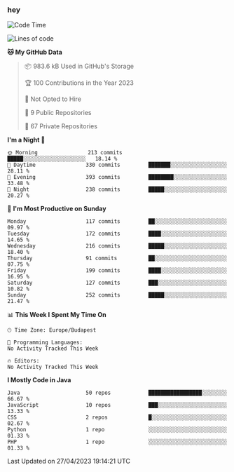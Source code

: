### hey

<!--START_SECTION:waka-->
![Code Time](http://img.shields.io/badge/Code%20Time-884%20hrs%2054%20mins-blue)

![Lines of code](https://img.shields.io/badge/From%20Hello%20World%20I%27ve%20Written-897.5%20thousand%20lines%20of%20code-blue)

**🐱 My GitHub Data** 

> 📦 983.6 kB Used in GitHub's Storage 
 > 
> 🏆 100 Contributions in the Year 2023
 > 
> 🚫 Not Opted to Hire
 > 
> 📜 9 Public Repositories 
 > 
> 🔑 67 Private Repositories 
 > 
**I'm a Night 🦉** 

```text
🌞 Morning                213 commits         █████░░░░░░░░░░░░░░░░░░░░   18.14 % 
🌆 Daytime                330 commits         ███████░░░░░░░░░░░░░░░░░░   28.11 % 
🌃 Evening                393 commits         ████████░░░░░░░░░░░░░░░░░   33.48 % 
🌙 Night                  238 commits         █████░░░░░░░░░░░░░░░░░░░░   20.27 % 
```
📅 **I'm Most Productive on Sunday** 

```text
Monday                   117 commits         ██░░░░░░░░░░░░░░░░░░░░░░░   09.97 % 
Tuesday                  172 commits         ████░░░░░░░░░░░░░░░░░░░░░   14.65 % 
Wednesday                216 commits         █████░░░░░░░░░░░░░░░░░░░░   18.40 % 
Thursday                 91 commits          ██░░░░░░░░░░░░░░░░░░░░░░░   07.75 % 
Friday                   199 commits         ████░░░░░░░░░░░░░░░░░░░░░   16.95 % 
Saturday                 127 commits         ███░░░░░░░░░░░░░░░░░░░░░░   10.82 % 
Sunday                   252 commits         █████░░░░░░░░░░░░░░░░░░░░   21.47 % 
```


📊 **This Week I Spent My Time On** 

```text
🕑︎ Time Zone: Europe/Budapest

💬 Programming Languages: 
No Activity Tracked This Week

🔥 Editors: 
No Activity Tracked This Week
```

**I Mostly Code in Java** 

```text
Java                     50 repos            █████████████████░░░░░░░░   66.67 % 
JavaScript               10 repos            ███░░░░░░░░░░░░░░░░░░░░░░   13.33 % 
CSS                      2 repos             █░░░░░░░░░░░░░░░░░░░░░░░░   02.67 % 
Python                   1 repo              ░░░░░░░░░░░░░░░░░░░░░░░░░   01.33 % 
PHP                      1 repo              ░░░░░░░░░░░░░░░░░░░░░░░░░   01.33 % 
```




 Last Updated on 27/04/2023 19:14:21 UTC
<!--END_SECTION:waka-->
